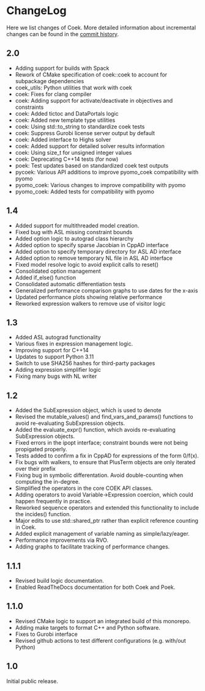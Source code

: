 # ChangeLog

Here we list changes of Coek.  More detailed information
about incremental changes can be found in the [commit
history](https://github.com/sandialabs/coek/commits).

## 2.0

* Adding support for builds with Spack
* Rework of CMake specification of coek::coek to account for subpackage dependencies
* coek_utils: Python utilities that work with coek
* coek: Fixes for clang compiler
* coek: Adding support for activate/deactivate in objectives and constraints
* coek: Added tictoc and DataPortals logic
* coek: Added new template type utilities
* coek: Using std::to_string to standardize coek tests
* coek: Suppress Gurobi license server output by default
* coek: Added interface to Highs solver
* coek: Added support for detailed solver results information
* coek: Using size_t for unsigned integer values
* coek: Deprecating C++14 tests (for now)
* poek: Test updates based on standardized coek test outputs
* pycoek: Various API additions to improve pyomo_coek compatibility with pyomo
* pyomo_coek: Various changes to improve compatibility with pyomo
* pyomo_coek: Added tests for compatibility with pyomo

## 1.4

* Added support for multithreaded model creation.
* Fixed bug with ASL missing constraint bounds
* Added option logic to autograd class hierarchy
* Added option to specify sparse Jacobian in CppAD interface
* Added option to specify temporary directory for ASL AD interface
* Added option to remove temporary NL file in ASL AD interface
* Fixed model resolve logic to avoid explicit calls to reset()
* Consolidated option management
* Added if_else() function
* Consolidated automatic differentiation tests
* Generalized performance comparison graphs to use dates for the x-axis
* Updated performance plots showing relative performance
* Reworked expression walkers to remove use of visitor logic

## 1.3

* Added ASL autograd functionality
* Various fixes in expression management logic.
* Improving support for C++14
* Updates to support Python 3.11
* Switch to use SHA256 hashes for third-party packages
* Adding expression simplifier logic
* Fixing many bugs with NL writer

## 1.2

* Added the SubExpression object, which is used to denote 
* Revised the mutable_values() and find_vars_and_params() functions to avoid re-evaluating SubExpression objects.
* Added the  evaluate_expr() function, which avoids re-evaluating SubExpression objects.
* Fixed errors in the ipopt interface; constraint bounds were not being propigated properly.
* Tests added to confirm a fix in CppAD for expressions of the form 0/f(x).
* Fix bugs with walkers, to ensure that PlusTerm objects are only iterated over their prefix
* Fixing bug in symbolic differentation.  Avoid double-counting when computing the in-degree.
* Simplified the operators in the core COEK API classes.
* Adding operators to avoid Variable->Expression coercion, which could happen frequently in practice.
* Reworked sequence operators and extended this functionality to include the incides() function.
* Major edits to use std::shared_ptr rather than explicit reference counting in Coek.
* Added explicit management of variable naming as simple/lazy/eager.
* Performance improvements via RVO.
* Adding graphs to facilitate tracking of performance changes.

## 1.1.1

* Revised build logic documentation.
* Enabled ReadTheDocs documentation for both Coek and Poek.

## 1.1.0

* Revised CMake logic to support an integrated build of this monorepo.
* Adding make targets to format C++ and Python software.
* Fixes to Gurobi interface
* Revised github actions to test different configurations (e.g. with/out Python)

## 1.0

Initial public release.
